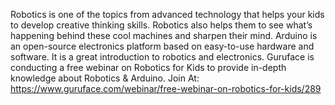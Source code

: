 Robotics is one of the topics from advanced technology that helps your kids to develop creative thinking skills. Robotics also helps them to see what’s happening behind these cool machines and sharpen their mind. 
Arduino is an open-source electronics platform based on easy-to-use hardware and software. It is a great introduction to robotics and electronics. 
Guruface is conducting a free webinar on Robotics for Kids to provide in-depth knowledge about Robotics & Arduino.
Join At: https://www.guruface.com/webinar/free-webinar-on-robotics-for-kids/289
